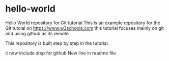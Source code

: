 # hello-world
Hello World repository for Git tutorial
This is an example repository for the Git tutoial on https://www.w3schools.com
this tutorial focuses mainly on git and using github as its remote

This repository is built step by step in the tutorial.

it now include  step for github
New line in readme file
